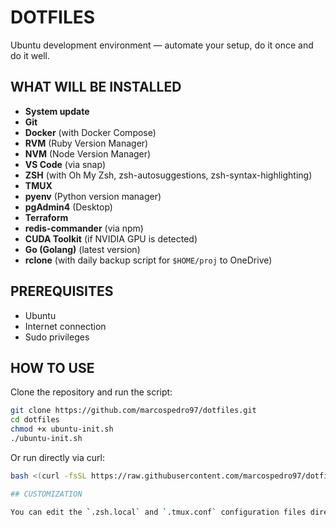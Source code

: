 # DOTFILES

Ubuntu development environment — automate your setup, do it once and do it well.

## WHAT WILL BE INSTALLED

- **System update**
- **Git**
- **Docker** (with Docker Compose)
- **RVM** (Ruby Version Manager)
- **NVM** (Node Version Manager)
- **VS Code** (via snap)
- **ZSH** (with Oh My Zsh, zsh-autosuggestions, zsh-syntax-highlighting)
- **TMUX**
- **pyenv** (Python version manager)
- **pgAdmin4** (Desktop)
- **Terraform**
- **redis-commander** (via npm)
- **CUDA Toolkit** (if NVIDIA GPU is detected)
- **Go (Golang)** (latest version)
- **rclone** (with daily backup script for `$HOME/proj` to OneDrive)

## PREREQUISITES

- Ubuntu
- Internet connection
- Sudo privileges

## HOW TO USE

Clone the repository and run the script:

```bash
git clone https://github.com/marcospedro97/dotfiles.git
cd dotfiles
chmod +x ubuntu-init.sh
./ubuntu-init.sh
```

Or run directly via curl:

```bash
bash <(curl -fsSL https://raw.githubusercontent.com/marcospedro97/dotfiles/refs/heads/master/ubuntu-init.sh)

## CUSTOMIZATION

You can edit the `.zsh.local` and `.tmux.conf` configuration files directly in your home directory after installation.
